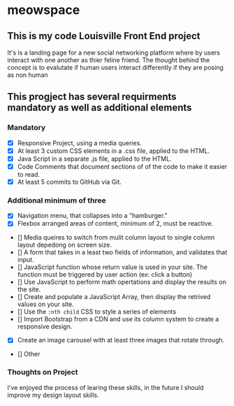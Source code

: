# meowspace

## This is my code Louisville Front End project 

It's is a landing page for a new social networking platform where by users interact with one another as thier feline friend.  The thought behind the concept is to evalutate if human users interact differently if they are posing as non human

## This progject has several requirments **mandatory** as well as **additional** elements  

### Mandatory

- [x] Responsive Project, using a media queries.
- [x] At least 3 custom CSS elements in a .css file, applied to the HTML.
- [x] Java Script in a separate .js file, applied to the HTML.
- [x] Code Comments that document sections of of the code to make it
       easier to read.
- [x] At least 5 commits to GitHub via Git.

### Additional minimum of three 

- [x] Navigation menu, that collapses into a "hamburger."
- [x] Flexbox arranged areas of content, minimum of 2, must be reactive. 
- [] Media queires to switch from mulit column layout to single
       column layout depedong on screen size. 
- [] A form that takes in a least two fields of information, and 
       validates that input.
- [] JavaScript function whose return value is used in your site.
       The function must be triggered by user action (ex: click a button)
- [] Use JavaScript to perform math opertations and display the results 
       on the site.
- [] Create and populate a JavaScript Array, then display the 
       retrived values on your site.
- [] Use the ```:nth child``` CSS to style a series of elements 
- [] Import Bootstrap from a CDN and use its column system to create 
       a responsive design. 
- [x] Create an image carousel with at least three images that
        rotate through. 
- [] Other 

### Thoughts on Project 

I've enjoyed the process of learing these skills, in the future I should improve my design layout skills. 



